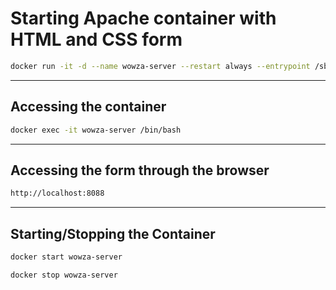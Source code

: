 # Starting Apache container with HTML and CSS form

```bash
docker run -it -d --name wowza-server --restart always --entrypoint /sbin/entrypoint.sh --env WSE_MGR_USER=wowza --env WSE_MGR_PASS=wowza --expose 1935/tcp --expose 8086/tcp --expose 8087/tcp --expose 8088/tcp --publish 1935:1935 --publish 8086:8086 --publish 8087:8087 --publish 8088:8088 wowzamedia/wowza-streaming-engine-linux:latest
```

---

## Accessing the container

```bash
docker exec -it wowza-server /bin/bash
```

---

## Accessing the form through the browser

```bash
http://localhost:8088
```

---

## Starting/Stopping the Container

```bash
docker start wowza-server
```

```bash
docker stop wowza-server
```
